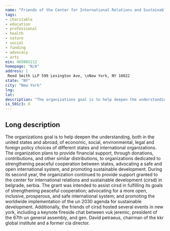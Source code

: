 ```yaml
---
name: "Friends of the Center for International Relations and Sustainable Development"
tags:
- charitable
- education
- professional
- health
- nature
- social
- funding
- advocacy
- arts
ein: 465065212
homepage: "N/A"
address: |
 Reed Smith LLP 599 Lexington Ave, \nNew York, NY 10022
state: "NY"
city: "New York"
lng: 
lat: 
description: "The organizations goal is to help deepen the understanding, both in the united states and abroad, of economic, social, environmental, legal and foreign policy choices of different states and international organizations. The organization plans to provide financial support, through donations, contributions, and other similar distributions, to organizations dedicated to strengthening peaceful cooperation between states, advocating a safe and open international system, and promoting sustainable development. "
is_501c3: X
---
```


## Long description

The organizations goal is to help deepen the understanding, both in the united states and abroad, of economic, social, environmental, legal and foreign policy choices of different states and international organizations. The organization plans to provide financial support, through donations, contributions, and other similar distributions, to organizations dedicated to strengthening peaceful cooperation between states, advocating a safe and open international system, and promoting sustainable development. During its second year, the organization continued to provide support granted to the center for international relations and sustainable development (cirsd) in belgrade, serbia. The grant was intended to assist cirsd in fulfilling its goals of strengthening peaceful cooperation; advocating for a more open, inclusive, prosperous, and safe international system; and promoting the worldwide implementation of the un 2030 agenda for sustainable development. Additionally, the friends of cirsd hosted several events in new york, including a keynote fireside chat between vuk jeremic, president of the 67th un general assembly, and gen. David petraeus, chairman of the kkr global institute and a former cia director. 
